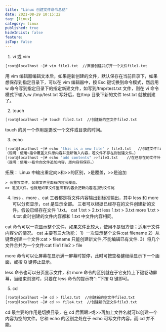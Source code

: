 ```yaml
---
title: "Linux 创建文件命令总结"
date: 2021-08-29 10:15:22
tag: [linux]
category: linux
published: true
hideInList: false
feature:
isTop: false
---
```


1. vi 或 vim

```bash
[root@localhost ~]# vim file1.txt  //直接创建并打开一个文件file1.txt
```

用 vim 编辑器编辑文本后，如果是新创建的文件，默认保存在当前目录下，如果想保存到指定目录下，可以在 vim 编辑器中，按 Esc 键切换到命令模式，然后用 w 命令写到指定目录下的指定新建文件，如写到/tmp/test.txt 文件，则在 vi 命令模式下输入:w /tmp/test.txt 写好后，在/tmp 目录下新的文件 test.txt 就被创建了。

2. touch

```bash
[root@localhost ~]# touch file2.txt  //创建新的空文件file2.txt
```

touch 的另一个作用是更改一个文件或目录的时间。

3. echo

```bash
[root@localhost ~]# echo "this is a new file" > file3.txt   //创建文件file3.txt并将this is a new file写入
（说明：使用>指令覆盖文件原内容并重新输入内容，若文件不存在则创建文件。）
[root@localhost ~]# echo "add contents" >>file3.txt    //在已存在的文件补充写入新内容add contents
（说明：使用>>指令向文件追加内容，原内容将保存。）
```

拓展： Linux 中输出重定向>和>>的区别，>是覆盖，>>是追加

```
> 会重写文件，如果文件里面有内容会覆盖。
>> 追加文件。也就是如果文件里面有内容会把新内容追加到文件尾
```

4. less 、more 、cat
   三者都是将文件内容输出到标准输出，其中 less 和 more 可以分页显示，cat 是显示全部。
   三者可以根据已经存在的文件创建新的文件。假设已经存在文件 1.txt。
   cat 1.txt > 2.txt
   less 1.txt > 3.txt
   more 1.txt > 4.txt
   此时创建的文件内容都和 1.txt 中文件内容相同。

cat 命令可以一次显示整个文件，如果文件比较大，使用不是很方便；适用于文件内容少的情况。
cat 主要有三大功能：
1）一次显示整个文件:cat filename
2）从键盘创建一个文件:cat > filename 只能创建新文件,不能编辑已有文件.
3）将几个文件合并为一个文件:cat file1 file2 > file

more 命令可以让屏幕在显示满一屏幕时暂停，此时可按空格健继续显示下一个画面，或按 Q 键停止显示。

less 命令也可以分页显示文件，和 more 命令的区别就在于它支持上下键卷动屏幕，当结束浏览时，只要在 less 命令的提示符“: ”下按 Q 键即可。

5. cd

```bash
[root@localhost ~]# cd > file3.txt  //创建新的空文件file3.txt
[root@localhost ~]# cd >> file4.txt  //创建新的空文件file3.txt
```

cd 最主要的作用是切换目录，在 cd 后面跟>或>>再加上文件名就可以创建一个内容为空的文件。它和 echo 的区别之处在于 echo 可写文件内容，而 cd 并不能。
